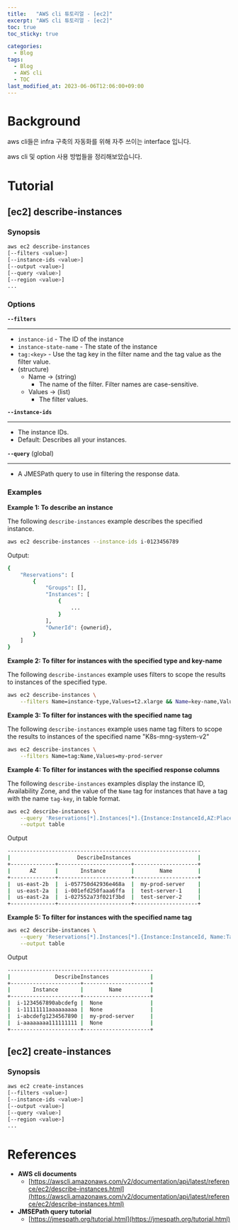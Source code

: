 ```yaml
---
title:   "AWS cli 튜토리얼 - [ec2]"
excerpt: "AWS cli 튜토리얼 - [ec2]"
toc: true
toc_sticky: true

categories:
  - Blog
tags:
  - Blog
  - AWS cli
  - TOC
last_modified_at: 2023-06-06T12:06:00+09:00
---
```


# Background

aws cli들은 infra 구축의 자동화를 위해 자주 쓰이는 interface 입니다.

aws cli 및 option 사용 방법들을 정리해보았습니다.

# Tutorial
## [ec2] describe-instances

### **Synopsis**

```bash
aws ec2 describe-instances
[--filters <value>]
[--instance-ids <value>]
[--output <value>]
[--query <value>]
[--region <value>]
...
```

### Options

**`--filters`**

---

- `instance-id` - The ID of the instance
- `instance-state-name` - The state of the instance 
- `tag:<key>` - Use the tag key in the filter name and the tag value as the filter value. 
- (structure)
    - Name → (string)
        - The name of the filter. Filter names are case-sensitive.
    - Values -> (list)
        - The filter values.

**`--instance-ids`**

---

- The instance IDs.
- Default: Describes all your instances.

**`--query`** (global)

---

- A JMESPath query to use in filtering the response data.

### Examples

**Example 1: To describe an instance**

The following `describe-instances` example describes the specified instance.

```bash
aws ec2 describe-instances --instance-ids i-0123456789
```

Output:

```bash
{
    "Reservations": [
        {
            "Groups": [],
            "Instances": [
                {
                    ...
                }
            ],
            "OwnerId": {ownerid},
        }
    ]
}
```

**Example 2: To filter for instances with the specified type and key-name**

The following `describe-instances` example uses filters to scope the results to instances of the specified type.

```bash
aws ec2 describe-instances \
    --filters Name=instance-type,Values=t2.xlarge && Name=key-name,Values=my-pem-key
```

**Example 3: To filter for instances with the specified name tag** 

The following `describe-instances` example uses name tag filters to scope the results to instances of the specified name "K8s-mng-system-v2"

```bash
aws ec2 describe-instances \
    --filters Name=tag:Name,Values=my-prod-server
```

**Example 4: To filter for instances with the specified response columns**

The following `describe-instances` examples display the instance ID, Availability Zone, and the value of the `Name` tag for instances that have a tag with the name `tag-key`, in table format.

```bash
aws ec2 describe-instances \
    --query 'Reservations[*].Instances[*].{Instance:InstanceId,AZ:Placement.AvailabilityZone,Name:Tags[?Key==`Name`]|[0].Value}' \
    --output table
```

Output

```bash
-------------------------------------------------------------
|                     DescribeInstances                     |
+--------------+-----------------------+--------------------+
|      AZ      |       Instance        |        Name        |
+--------------+-----------------------+--------------------+
|  us-east-2b  |  i-057750d42936e468a  |  my-prod-server    |
|  us-east-2a  |  i-001efd250faaa6ffa  |  test-server-1     |
|  us-east-2a  |  i-027552a73f021f3bd  |  test-server-2     |
+--------------+-----------------------+--------------------+
```

**Example 5: To filter for instances with the specified name tag**

```bash
aws ec2 describe-instances \
    --query 'Reservations[*].Instances[*].{Instance:InstanceId, Name:Tags[?Value==`my-prod-server`]|[0].Value}' \
    --output table
```

Output

```bash
----------------------------------------------
|              DescribeInstances             |
+----------------------+---------------------+
|       Instance       |        Name         |
+----------------------+---------------------+
|  i-1234567890abcdefg |  None               |
|  i-11111111aaaaaaaaa |  None               |
|  i-abcdefg1234567890 |  my-prod-server     |
|  i-aaaaaaaa111111111 |  None               |
+----------------------+---------------------+
```

## [ec2] create-instances

### **Synopsis**

```bash
aws ec2 create-instances
[--filters <value>]
[--instance-ids <value>]
[--output <value>]
[--query <value>]
[--region <value>]
...
```


# References
- **AWS cli documents**
    - [https://awscli.amazonaws.com/v2/documentation/api/latest/reference/ec2/describe-instances.html](https://awscli.amazonaws.com/v2/documentation/api/latest/reference/ec2/describe-instances.html)
- **JMSEPath query tutorial**
    - [https://jmespath.org/tutorial.html](https://jmespath.org/tutorial.html)